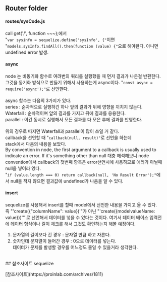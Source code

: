 ## Router folder
#### routes/sysCode.js
call get('/', function ~~~);에서<br>
"`var sysinfo = sequelize.define('sysInfo', {"`이면<br>
"`models.sysInfo.findAll().then(function (value) {"`으로 해야한다. 아니면 undefined error 발생.

#### async
node 는 비동기화 함수로 여려번의 쿼리를 실행했을 때 먼저 결과가 나온걸 반환한다.<br>
그것을 동기화 방식으로 만들기 위해서 사용하는게 async이다. 
"`const async = require('async');"`로 선언한다.<br>
<br>
async 함수는 다음의 3가지가 있다.<br>
series : 순차적으로 실행하긴 하나 앞의 결과가 뒤에 영향을 끼치지 않는다.<br>
Waterfall : 순차적이며 앞의 결과를 가지고 뒤에 결과를 응용한다.<br>
parallel : 이건 동시로 실행해서 모든 결과를 다 모은 후에 결과를 반영한다.<br>
<br>
위의 경우로 따지면 Waterfall과 parallel이 많이 쓰일 거 같다.<br>
callback을 선언할 때 "`callback(null, result)"`로 선언을 하는데<br>
stack에서 다음의 내용을 보았다.<br>
By convention in node, the first argument to a callback is usually used to indicate an error. If it's something other than null
대충 해석해보니 node convention에서 callback의 첫번째 항목은 error선언시에 사용하므로 애러가 아닐때 null을 넣어라 였다.<br>
"`if (value.length === 0) return callback(null, 'No Result Error');"`에서 null을 적지 않으면 결과값에 undefined가 나옴을 알 수 있다.
<br>
#### insert
sequelize를 사용해서 insert를 할때 model에서 선언한 내용을 가지고 올 수 있다.<br>
즉 "'create({"columnName": value})'"가 아닌 "'create({modelvalueName: value}))'"
로 선언해서 데이터를 넣을 수 있다는 것이다. 여기서 데이터 베이스 입력전에 데이터 형식이나 길이 체크를 해서
그것도 확인하는지 해볼 예정이다.<br>
1. 문자열의 길이보다 긴 경우 : 문자열 만큼 하고 자른다.
2. 숫자인데 문자열이 들어간 경우 : 0으로 데이터를 넣는다.<br>
데이터가 문제를 발생할 경우를 어느정도 줄일 수 있을거라 생각한다.
<br>
## 참조사이트
 sequelize<p>
 [참조사이트](https://proinlab.com/archives/1811)<br>
